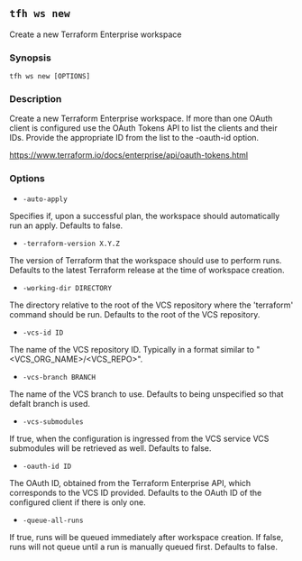 ## `tfh ws new`

Create a new Terraform Enterprise workspace

### Synopsis

    tfh ws new [OPTIONS]

### Description

Create a new Terraform Enterprise workspace. If more than one OAuth client is configured use the OAuth Tokens API to list the clients and their IDs. Provide the appropriate ID from the list to the -oauth-id option.

https://www.terraform.io/docs/enterprise/api/oauth-tokens.html


### Options

* `-auto-apply`

Specifies if, upon a successful plan, the workspace should automatically run an apply. Defaults to false.

* `-terraform-version X.Y.Z`

The version of Terraform that the workspace should use to perform runs. Defaults to the latest Terraform release at the time of workspace creation.

* `-working-dir DIRECTORY`

The directory relative to the root of the VCS repository where the 'terraform' command should be run. Defaults to the root of the VCS repository.

* `-vcs-id ID`

The name of the VCS repository ID. Typically in a format similar to "<VCS_ORG_NAME>/<VCS_REPO>".

* `-vcs-branch BRANCH`

The name of the VCS branch to use. Defaults to being unspecified so that defalt branch is used.

* `-vcs-submodules`

If true, when the configuration is ingressed from the VCS service VCS submodules will be retrieved as well.  Defaults to false.

* `-oauth-id ID`

The OAuth ID, obtained from the Terraform Enterprise API, which corresponds to the VCS ID provided. Defaults to the OAuth ID of the configured client if there is only one.

* `-queue-all-runs`

If true, runs will be queued immediately after workspace creation. If false, runs will not queue until a run is manually queued first. Defaults to false.

